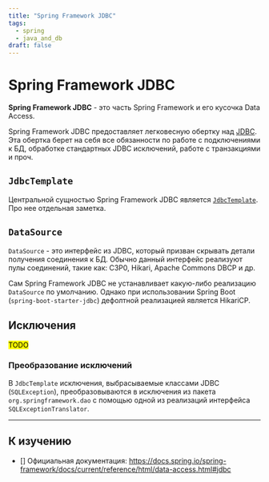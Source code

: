 ```yaml
---
title: "Spring Framework JDBC"
tags:
  - spring
  - java_and_db
draft: false
---
```


# Spring Framework JDBC

**Spring Framework JDBC** - это часть Spring Framework и его кусочка Data Access.

Spring Framework JDBC предоставляет легковесную обертку над [JDBC](../java/jdbc.md). 
Эта обертка берет на себя все обязанности по работе с подключениями к БД, обработке стандартных JDBC исключений, работе с транзакциями и проч.

## `JdbcTemplate`

Центральной сущностью Spring Framework JDBC является [`JdbcTemplate`](jdbc_template.md). Про нее отдельная заметка.

## `DataSource`

`DataSource` - это интерфейс из JDBC, который призван скрывать детали получения соединения к БД. 
Обычно данный интерфейс реализуют пулы соединений, такие как: C3P0, Hikari, Apache Commons DBCP и др.

Сам Spring Framework JDBC не устанавливает какую-либо реализацию `DataSource` по умолчанию.
Однако при использовании Spring Boot (`spring-boot-starter-jdbc`) дефолтной реализацией является HikariCP.

## Исключения

<mark>TODO</mark>

### Преобразование исключений

В `JdbcTemplate` исключения, выбрасываемые классами JDBC (`SQLException`), преобразовываются в исключения из пакета `org.springframework.dao` с помощью одной из реализаций интерфейса `SQLExceptionTranslator`.

---
## К изучению

- [] Официальная документация: https://docs.spring.io/spring-framework/docs/current/reference/html/data-access.html#jdbc
